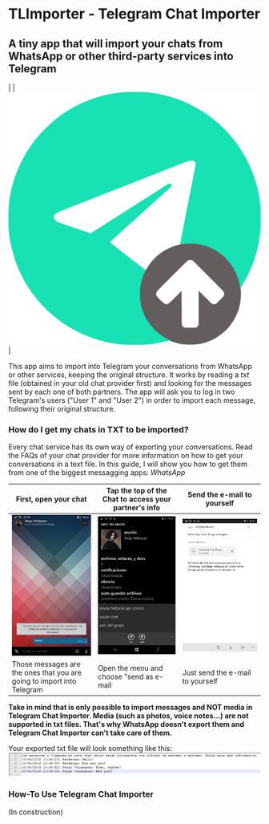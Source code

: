 # TLImporter - Telegram Chat Importer
## A tiny app that will import your chats from WhatsApp or other third-party services into Telegram

| |![](/images/TLImporter.svg)|

This app aims to import into Telegram your conversations from WhatsApp or other services, keeping the original structure. It works by reading a _txt_ file (obtained in your old chat provider first) and looking for the messages sent by each one of both partners. The app will ask you to log in two Telegram's users ("User 1" and "User 2") in order to import each message, following their original structure.

### How do I get my chats in TXT to be imported?

Every chat service has its own way of exporting your conversations. Read the FAQs of your chat provider for more information on how to get
your conversations in a text file. In this guide, I will show you how to get them from one of the biggest messagging apps: *WhatsApp*

First, open your chat | Tap the top of the Chat to access your partner's info | Send the e-mail to yourself |
----------------------|-------------------------------------------------------|-----------------------------|
![](/images/Chat.png) | ![](/images/Info.png)                                 | ![](/images/E-mail.png)     |
Those messages are the ones that you are going to import into Telegram | Open the menu and choose "send as e-mail | Just send the e-mail to yourself |

**Take in mind that is only possible to import messages and NOT media in Telegram Chat Importer. Media (such as photos, voice notes...) are not supported in txt files. That's why WhatsApp doesn't export them and Telegram Chat Importer can't take care of them.**

Your exported txt file will look something like this:
![](/images/txt.PNG)

### How-To Use Telegram Chat Importer

(In construction)
